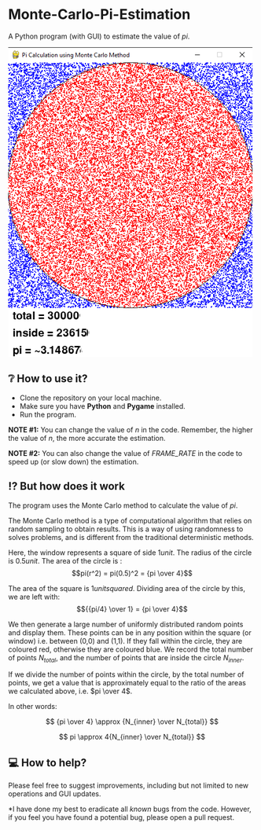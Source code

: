 # Monte-Carlo-Pi-Estimation

A Python program (with GUI) to estimate the value of $pi$.

![Demo](https://github.com/deoshreyas/Monte-Carlo-Pi-Estimation/blob/849dd2a14436dc249fa460f60cdb911a4cbda1b9/demo_img.png)

## :grey_question: How to use it?
- Clone the repository on your local machine.
- Make sure you have **Python** and **Pygame** installed.
- Run the program. 

**NOTE #1:** You can change the value of *n* in the code. Remember, the higher the value of *n*, the more accurate the estimation. 

**NOTE #2:** You can also change the value of *FRAME_RATE* in the code to speed up (or slow down) the estimation.

## :interrobang: But how does it work
The program uses the Monte Carlo method to calculate the value of $pi$. 

The Monte Carlo method is a type of computational algorithm that relies on random sampling to obtain results. This is a way of using randomness to solves problems, and is different from the traditional deterministic methods.

Here, the window represents a square of side $1 unit$. The radius of the circle is $0.5 unit$. The area of the circle is :
$$pi(r^2) = pi(0.5)^2 = {pi \over 4}$$

The area of the square is $1 unit squared$. Dividing area of the circle by this, we are left with:
$${{pi/4} \over 1} = {pi \over 4}$$

We then generate a large number of uniformly distributed random points and display them. These points can be in any position within the square (or window) i.e. between (0,0) and (1,1). If they fall within the circle, they are coloured red, otherwise they are coloured blue. We record the total number of points $N_{total}$, and the number of points that are inside the circle $N_{inner}$. 

If we divide the number of points within the circle, by the total number of points, we get a value that is approximately equal to the ratio of the areas we calculated above, i.e. $pi \over 4$.

In other words:

$$ {pi \over 4} \approx {N_{inner} \over N_{total}} $$

$$ pi \approx 4{N_{inner} \over N_{total}} $$
## :computer: How to help?
Please feel free to suggest improvements, including but not limited to new operations and GUI updates.

*I have done my best to eradicate all _known_ bugs from the code. However, if you feel you have found a potential bug, please open a pull request.
